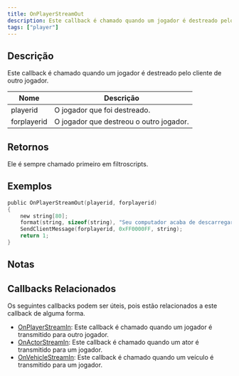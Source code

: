 ```yaml
---
title: OnPlayerStreamOut
description: Este callback é chamado quando um jogador é destreado pelo cliente de outro jogador.
tags: ["player"]
---
```


## Descrição

Este callback é chamado quando um jogador é destreado pelo cliente de outro jogador.

| Nome        | Descrição                                     |
| ----------- | --------------------------------------------- |
| playerid    | O jogador que foi destreado.                 |
| forplayerid | O jogador que destreou o outro jogador.      |

## Retornos

Ele é sempre chamado primeiro em filtroscripts.

## Exemplos

```c
public OnPlayerStreamOut(playerid, forplayerid)
{
    new string[80];
    format(string, sizeof(string), "Seu computador acaba de descarregar o jogador ID %d", playerid);
    SendClientMessage(forplayerid, 0xFF0000FF, string);
    return 1;
}
```

## Notas

<TipNPCCallbacks />

## Callbacks Relacionados

Os seguintes callbacks podem ser úteis, pois estão relacionados a este callback de alguma forma. 

- [OnPlayerStreamIn](OnPlayerStreamIn): Este callback é chamado quando um jogador é transmitido para outro jogador. 
- [OnActorStreamIn](OnActorStreamIn): Este callback é chamado quando um ator é transmitido para um jogador. 
- [OnVehicleStreamIn](OnVehicleStreamIn): Este callback é chamado quando um veículo é transmitido para um jogador. 